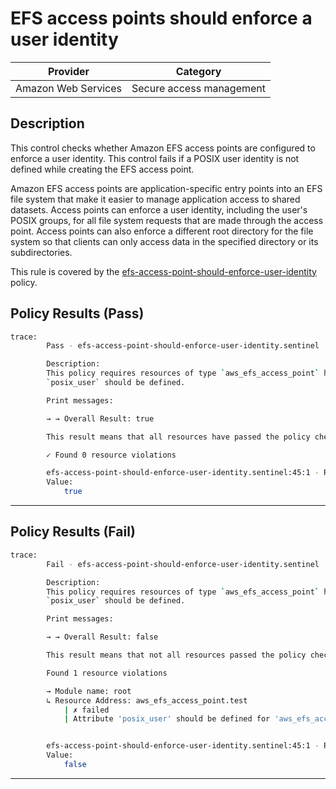 # EFS access points should enforce a user identity

| Provider            |   Category   |
| ------------------- |  ----------  |
| Amazon Web Services |  Secure access management  |

## Description

This control checks whether Amazon EFS access points are configured to enforce a user identity. This control fails if a POSIX user identity is not defined while creating the EFS access point.

Amazon EFS access points are application-specific entry points into an EFS file system that make it easier to manage application access to shared datasets. Access points can enforce a user identity, including the user's POSIX groups, for all file system requests that are made through the access point. Access points can also enforce a different root directory for the file system so that clients can only access data in the specified directory or its subdirectories.

This rule is covered by the [efs-access-point-should-enforce-user-identity](https://github.com/hashicorp/policy-library-FSBP-Policy-Set-for-AWS-Terraform/blob/main/policies/efs/efs-access-point-should-enforce-user-identity.sentinel) policy.

## Policy Results (Pass)

```bash
trace:
        Pass - efs-access-point-should-enforce-user-identity.sentinel

        Description:
        This policy requires resources of type `aws_efs_access_point` have attribute
        `posix_user` should be defined.

        Print messages:

        → → Overall Result: true

        This result means that all resources have passed the policy check for the policy efs-access-point-should-enforce-user-identity.

        ✓ Found 0 resource violations

        efs-access-point-should-enforce-user-identity.sentinel:45:1 - Rule "main"
        Value:
            true

```

---

## Policy Results (Fail)

```bash
trace:
        Fail - efs-access-point-should-enforce-user-identity.sentinel

        Description:
        This policy requires resources of type `aws_efs_access_point` have attribute
        `posix_user` should be defined.

        Print messages:

        → → Overall Result: false

        This result means that not all resources passed the policy check and the protected behavior is not allowed for the policy efs-access-point-should-enforce-user-identity.

        Found 1 resource violations

        → Module name: root
        ↳ Resource Address: aws_efs_access_point.test
            | ✗ failed
            | Attribute 'posix_user' should be defined for 'aws_efs_access_point' resources. Refer to https://docs.aws.amazon.com/securityhub/latest/userguide/efs-controls.html#efs-4 for more details.


        efs-access-point-should-enforce-user-identity.sentinel:45:1 - Rule "main"
        Value:
            false
```

---
